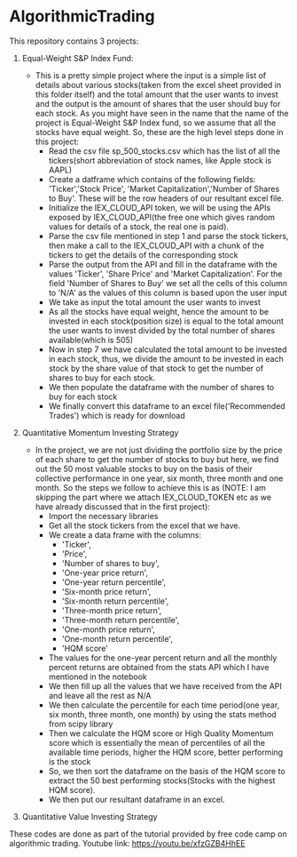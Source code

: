 # AlgorithmicTrading
This repository contains 3 projects: 
1. Equal-Weight S&P Index Fund:
   - This is a pretty simple project where the input is a simple list of details about various stocks(taken from the excel sheet provided in this          folder itself) and the total amount that the user wants to invest and the output is the amount of shares that the user should buy for each stock. As you might have seen in the name that the name of the project is Equal-Weight S&P Index fund, so we assume that all the stocks have equal weight. So, these are the high level steps done in this project: 
     - Read the csv file sp_500_stocks.csv which has the list of all the tickers(short abbreviation of stock names, like Apple stock is                      AAPL)
     - Create a datframe which contains of the following fields: 'Ticker','Stock Price', 'Market Capitalization','Number of Shares to                       Buy'. These will be the row headers of our resultant excel file.
     - Initialize the IEX_CLOUD_API token, we will be using the APIs exposed by IEX_CLOUD_API(the free one which gives random values for                     details of a stock, the real one is paid).
     - Parse the csv file mentioned in step 1 and parse the stock tickers, then make a call to the IEX_CLOUD_API with a chunk of the                       tickers to get the details of the corresponding stock
     - Parse the output from the API and fill in the dataframe with the values 'Ticker', 'Share Price' and 'Market Capitalization'. For                     the field 'Number of Shares to Buy' we set all the cells of this column to 'N/A' as the values of this column is based upon the                       user input
     - We take as input the total amount the user wants to invest
     - As all the stocks have equal weight, hence the amount to be invested in each stock(position size) is equal to the total amount the                   user wants to invest divided by the total number of shares available(which is 505)
     - Now in step 7 we have calculated the total amount to be invested in each stock, thus, we divide the amount to be invested in                       each stock by the share value of that stock to get the number of shares to buy for each stock.
     - We then populate the dataframe with the number of shares to buy for each stock
     - We finally convert this dataframe to an excel file('Recommended Trades') which is ready for download
                
2. Quantitative Momentum Investing Strategy
   - In the project, we are not just dividing the portfolio size by the price of each share to get the number of stocks to buy but here, we find out the 50 most valuable stocks to buy on the basis of their collective performance in one year, six month, three month and one month. So the steps we follow to achieve this is as (NOTE: I am skipping the part where we attach IEX_CLOUD_TOKEN etc as we have already discussed that in the first project):
      - Import the necessary libraries
      - Get all the stock tickers from the excel that we have. 
      - We create a data frame with the columns:  
         - 'Ticker',
         - 'Price',
         - 'Number of shares to buy',
         - 'One-year price return',
         - 'One-year return percentile',
         - 'Six-month price return',
         - 'Six-month return percentile',
         - 'Three-month price return',
         - 'Three-month return percentile',
         - 'One-month price return',
         - 'One-month return percentile',
         - 'HQM score'
      - The values for the one-year percent return and all the monthly percent returns are obtained from the stats API which I have mentioned in the notebook
      - We then fill up all the values that we have received from the API and leave all the rest as N/A
      - We then calculate the percentile for each time period(one year, six month, three month, one month) by using the stats method from scipy library
      - Then we calculate the HQM score or High Quality Momentum score which is essentially the mean of percentiles of all the available time periods, higher the HQM score, better performing is the stock
      - So, we then sort the dataframe on the basis of the HQM score to extract the 50 best performing stocks(Stocks with the highest HQM score).
      - We then put our resultant dataframe in an excel.
4. Quantitative Value Investing Strategy

These codes are done as part of the tutorial provided by free code camp on algorithmic trading.
Youtube link: https://youtu.be/xfzGZB4HhEE

